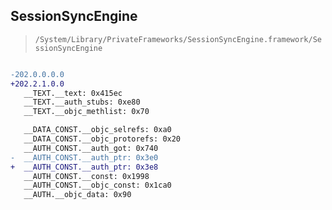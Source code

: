 ## SessionSyncEngine

> `/System/Library/PrivateFrameworks/SessionSyncEngine.framework/SessionSyncEngine`

```diff

-202.0.0.0.0
+202.2.1.0.0
   __TEXT.__text: 0x415ec
   __TEXT.__auth_stubs: 0xe80
   __TEXT.__objc_methlist: 0x70

   __DATA_CONST.__objc_selrefs: 0xa0
   __DATA_CONST.__objc_protorefs: 0x20
   __AUTH_CONST.__auth_got: 0x740
-  __AUTH_CONST.__auth_ptr: 0x3e0
+  __AUTH_CONST.__auth_ptr: 0x3e8
   __AUTH_CONST.__const: 0x1998
   __AUTH_CONST.__objc_const: 0x1ca0
   __AUTH.__objc_data: 0x90

```
